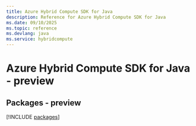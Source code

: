 ```yaml
---
title: Azure Hybrid Compute SDK for Java
description: Reference for Azure Hybrid Compute SDK for Java
ms.date: 09/10/2025
ms.topic: reference
ms.devlang: java
ms.service: hybridcompute
---
```

# Azure Hybrid Compute SDK for Java - preview
## Packages - preview
[!INCLUDE [packages](hybrid-compute-index.md)]
